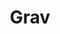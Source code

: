 ---
codehost: https://github.com/https://github.com/getgrav/grav
logohandle: getgrav
sort: getgrav
title: Grav
twitter: https://x.com/getgrav
website: https://getgrav.org/
---